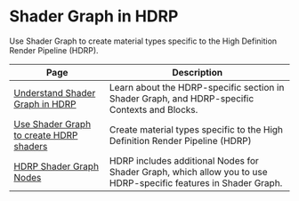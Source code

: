 # Shader Graph in HDRP

Use Shader Graph to create material types specific to the High Definition Render Pipeline (HDRP).

|Page|Description|
|-|-|
|[Understand Shader Graph in HDRP](understand-shader-graph-in-hdrp.md)|Learn about the HDRP-specific section in Shader Graph, and HDRP-specific Contexts and Blocks.|
|[Use Shader Graph to create HDRP shaders](use-shader-graph-to-create-hdrp-shaders.md)|Create material types specific to the High Definition Render Pipeline (HDRP)|
|[HDRP Shader Graph Nodes](hdrp-shader-graph-nodes.md)|HDRP includes additional Nodes for Shader Graph, which allow you to use HDRP-specific features in Shader Graph.|
